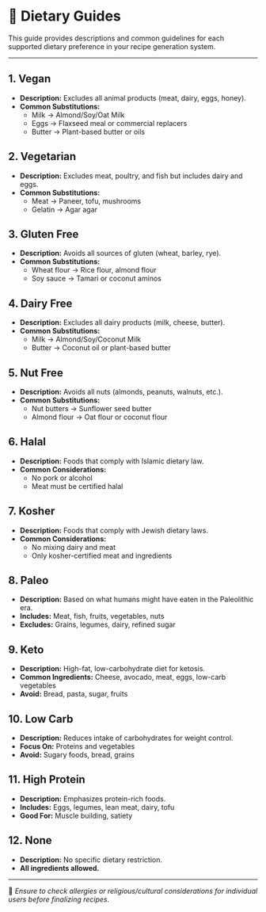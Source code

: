# 🥗 Dietary Guides

This guide provides descriptions and common guidelines for each supported dietary preference in your recipe generation system.

---

## 1. Vegan
- **Description:** Excludes all animal products (meat, dairy, eggs, honey).
- **Common Substitutions:**
  - Milk → Almond/Soy/Oat Milk
  - Eggs → Flaxseed meal or commercial replacers
  - Butter → Plant-based butter or oils

## 2. Vegetarian
- **Description:** Excludes meat, poultry, and fish but includes dairy and eggs.
- **Common Substitutions:**
  - Meat → Paneer, tofu, mushrooms
  - Gelatin → Agar agar

## 3. Gluten Free
- **Description:** Avoids all sources of gluten (wheat, barley, rye).
- **Common Substitutions:**
  - Wheat flour → Rice flour, almond flour
  - Soy sauce → Tamari or coconut aminos

## 4. Dairy Free
- **Description:** Excludes all dairy products (milk, cheese, butter).
- **Common Substitutions:**
  - Milk → Almond/Soy/Coconut Milk
  - Butter → Coconut oil or plant-based butter

## 5. Nut Free
- **Description:** Avoids all nuts (almonds, peanuts, walnuts, etc.).
- **Common Substitutions:**
  - Nut butters → Sunflower seed butter
  - Almond flour → Oat flour or coconut flour

## 6. Halal
- **Description:** Foods that comply with Islamic dietary law.
- **Common Considerations:**
  - No pork or alcohol
  - Meat must be certified halal

## 7. Kosher
- **Description:** Foods that comply with Jewish dietary laws.
- **Common Considerations:**
  - No mixing dairy and meat
  - Only kosher-certified meat and ingredients

## 8. Paleo
- **Description:** Based on what humans might have eaten in the Paleolithic era.
- **Includes:** Meat, fish, fruits, vegetables, nuts
- **Excludes:** Grains, legumes, dairy, refined sugar

## 9. Keto
- **Description:** High-fat, low-carbohydrate diet for ketosis.
- **Common Ingredients:** Cheese, avocado, meat, eggs, low-carb vegetables
- **Avoid:** Bread, pasta, sugar, fruits

## 10. Low Carb
- **Description:** Reduces intake of carbohydrates for weight control.
- **Focus On:** Proteins and vegetables
- **Avoid:** Sugary foods, bread, grains

## 11. High Protein
- **Description:** Emphasizes protein-rich foods.
- **Includes:** Eggs, legumes, lean meat, dairy, tofu
- **Good For:** Muscle building, satiety

## 12. None
- **Description:** No specific dietary restriction.
- **All ingredients allowed.**

---

📝 *Ensure to check allergies or religious/cultural considerations for individual users before finalizing recipes.*
